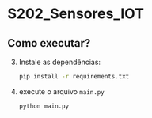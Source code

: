 # S202_Sensores_IOT

## Como executar?
3. Instale as dependências:
    ```sh
    pip install -r requirements.txt
    ```
4. execute o arquivo `main.py`
    ```sh
    python main.py
    ```

